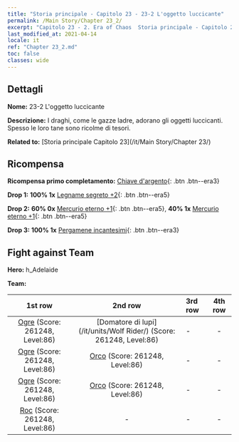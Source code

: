 ```yaml
---
title: "Storia principale - Capitolo 23 - 23-2 L'oggetto luccicante"
permalink: /Main Story/Chapter 23_2/
excerpt: "Capitolo 23 - 2. Era of Chaos  Storia principale - Capitolo 23_2. 23-2 L'oggetto luccicante"
last_modified_at: 2021-04-14
locale: it
ref: "Chapter 23_2.md"
toc: false
classes: wide
---
```


## Dettagli

 **Nome:** 23-2 L'oggetto luccicante

 **Descrizione:** I draghi, come le gazze ladre, adorano gli oggetti luccicanti. Spesso le loro tane sono ricolme di tesori.

 **Related to:** [Storia principale Capitolo 23](/it/Main Story/Chapter 23/)

## Ricompensa

 **Ricompensa primo completamento:** [Chiave d'argento](/it/Items/con_693/){: .btn .btn--era3}

 **Drop 1:** **100% 1x** [Legname segreto +2](/it/Items/mat_76/){: .btn .btn--era5}

 **Drop 2:** **60% 0x** [Mercurio eterno +1](/it/Items/mat_70/){: .btn .btn--era5}, **40% 1x** [Mercurio eterno +1](/it/Items/mat_70/){: .btn .btn--era5}

 **Drop 3:** **100% 1x** [Pergamene incantesimi](/it/Items/con_694/){: .btn .btn--era3}


## Fight against Team
 **Hero:** h_Adelaide

 **Team:**


  | 1st row | 2nd row | 3rd row | 4th row |
  |:----:|:----:|:----|:----:|
  | [Ogre](/it/units/Ogre/) (Score: 261248, Level:86)  | [Domatore di lupi](/it/units/Wolf Rider/) (Score: 261248, Level:86)  | - | - |
  | [Ogre](/it/units/Ogre/) (Score: 261248, Level:86)  | [Orco](/it/units/Orc/) (Score: 261248, Level:86)  | - | - |
  | [Ogre](/it/units/Ogre/) (Score: 261248, Level:86)  | [Orco](/it/units/Orc/) (Score: 261248, Level:86)  | - | - |
  | [Roc](/it/units/Roc/) (Score: 261248, Level:86)  | - | - | - |



